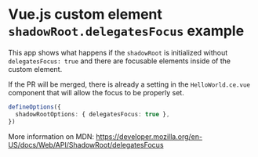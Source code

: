 # Vue.js custom element `shadowRoot.delegatesFocus` example

This app shows what happens if the `shadowRoot` is initialized without `delegatesFocus: true` and there are focusable elements inside of the custom element.

If the PR will be merged, there is already a setting in the `HelloWorld.ce.vue` component that will allow the focus to be properly set.

```typescript
defineOptions({
  shadowRootOptions: { delegatesFocus: true },
})
```

More information on MDN: https://developer.mozilla.org/en-US/docs/Web/API/ShadowRoot/delegatesFocus
